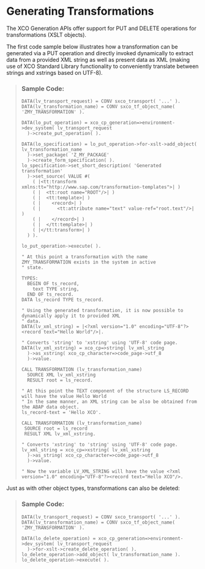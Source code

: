 <!-- loio8e958e24159f4ece888fd72d91993346 -->

# Generating Transformations

The XCO Generation APIs offer support for PUT and DELETE operations for transformations \(XSLT objects\).

The first code sample below illustrates how a transformation can be generated via a PUT operation and directly invoked dynamically to extract data from a provided XML string as well as present data as XML \(making use of XCO Standard Library functionality to conveniently translate between strings and xstrings based on UTF-8\).

> ### Sample Code:  
> ```abap
> DATA(lv_transport_request) = CONV sxco_transport( '...' ).
> DATA(lv_transformation_name) = CONV sxco_tf_object_name( 'ZMY_TRANSFORMATION' ).
>  
> DATA(lo_put_operation) = xco_cp_generation=>environment->dev_system( lv_transport_request
>   )->create_put_operation( ).
>  
> DATA(lo_specification) = lo_put_operation->for-xslt->add_object( lv_transformation_name
>   )->set_package( 'Z_MY_PACKAGE'
>   )->create_form_specification( ).
> lo_specification->set_short_description( 'Generated transformation'
>   )->set_source( VALUE #(
>     ( |<tt:transform xmlns:tt="http://www.sap.com/transformation-templates">| )
>     ( |  <tt:root name="ROOT"/>| )
>     ( |  <tt:template>| )
>     ( |    <record>| )
>     ( |      <tt:attribute name="text" value-ref="root.text"/>| )
>     ( |    </record>| )
>     ( |  </tt:template>| )
>     ( |</tt:transform>| )
>   ) ).
>  
> lo_put_operation->execute( ).
>  
> " At this point a transformation with the name ZMY_TRANSFORMATION exists in the system in active
> " state.
>  
> TYPES:
>   BEGIN OF ts_record,
>     text TYPE string,
>   END OF ts_record.
> DATA ls_record TYPE ts_record.
>  
> " Using the generated transformation, it is now possible to dynamically apply it to provided XML
> " data.
> DATA(lv_xml_string) = |<?xml version="1.0" encoding="UTF-8"?><record text="Hello World"/>|.
>  
> " Converts 'string' to 'xstring' using 'UTF-8' code page.
> DATA(lv_xml_xstring) = xco_cp=>string( lv_xml_string
>   )->as_xstring( xco_cp_character=>code_page->utf_8
>   )->value.
>  
> CALL TRANSFORMATION (lv_transformation_name)
>   SOURCE XML lv_xml_xstring
>   RESULT root = ls_record.
>  
> " At this point the TEXT component of the structure LS_RECORD will have the value Hello World
> " In the same manner, an XML string can be also be obtained from the ABAP data object.
> ls_record-text = 'Hello XCO'.
>  
> CALL TRANSFORMATION (lv_transformation_name)
>  SOURCE root = ls_record
>  RESULT XML lv_xml_xstring.
>  
> " Converts 'xstring' to 'string' using 'UTF-8' code page.
> lv_xml_string = xco_cp=>xstring( lv_xml_xstring
>   )->as_string( xco_cp_character=>code_page->utf_8
>   )->value.
>  
> " Now the variable LV_XML_STRING will have the value <?xml version="1.0" encoding="UTF-8"?><record text="Hello XCO"/>.
> 
> ```

Just as with other object types, transformations can also be deleted:

> ### Sample Code:  
> ```abap
> DATA(lv_transport_request) = CONV sxco_transport( '...' ).
> DATA(lv_transformation_name) = CONV sxco_tf_object_name( 'ZMY_TRANSFORMATION' ).
>  
> DATA(lo_delete_operation) = xco_cp_generation=>environment->dev_system( lv_transport_request
>   )->for-xslt->create_delete_operation( ).
> lo_delete_operation->add_object( lv_transformation_name ).
> lo_delete_operation->execute( ).
> ```

